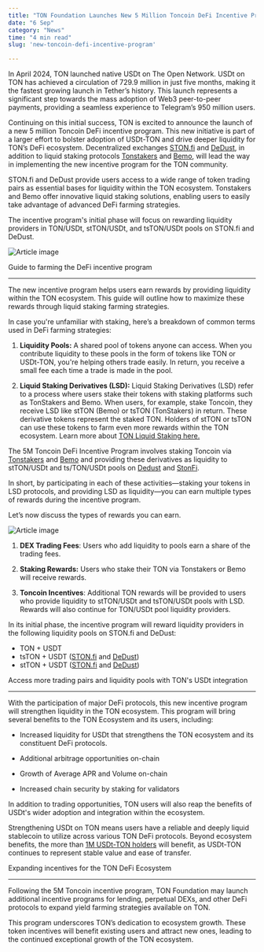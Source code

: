 ```yaml
---
title: "TON Foundation Launches New 5 Million Toncoin DeFi Incentive Program"
date: "6 Sep"
category: "News"
time: "4 min read"
slug: 'new-toncoin-defi-incentive-program'

---
```




In April 2024, TON launched native USDt on The Open Network. USDt on TON has achieved a circulation of 729.9 million in just five months, making it the fastest growing launch in Tether’s history. This launch represents a significant step towards the mass adoption of Web3 peer-to-peer payments, providing a seamless experience to Telegram’s 950 million users.

Continuing on this initial success, TON is excited to announce the launch of a new 5 million Toncoin DeFi incentive program. This new initiative is part of a larger effort to bolster adoption of USDt-TON and drive deeper liquidity for TON’s DeFi ecosystem. Decentralized exchanges [STON.fi](http://STON.fi) and [DeDust](https://dedust.io/), in addition to liquid staking protocols [Tonstakers](https://tonstakers.com/) and [Bemo](https://bemo.fi/), will lead the way in implementing the new incentive program for the TON community.

STON.fi and DeDust provide users access to a wide range of token trading pairs as essential bases for liquidity within the TON ecosystem. Tonstakers and Bemo offer innovative liquid staking solutions, enabling users to easily take advantage of advanced DeFi farming strategies.

The incentive program's initial phase will focus on rewarding liquidity providers in TON/USDt, stTON/USDt, and tsTON/USDt pools on STON.fi and DeDust.

![Article image](https://storage.googleapis.com/ton-strapi/1_4c7f33467c/1_4c7f33467c.png)

Guide to farming the DeFi incentive program


-----------------------------------------------

The new incentive program helps users earn rewards by providing liquidity within the TON ecosystem. This guide will outline how to maximize these rewards through liquid staking farming strategies.

In case you're unfamiliar with staking, here’s a breakdown of common terms used in DeFi farming strategies:

1.  **Liquidity Pools:** A shared pool of tokens anyone can access. When you contribute liquidity to these pools in the form of tokens like TON or USDt-TON, you're helping others trade easily. In return, you receive a small fee each time a trade is made in the pool.
    
2.  **Liquid Staking Derivatives (LSD):** Liquid Staking Derivatives (LSD) refer to a process where users stake their tokens with staking platforms such as TonStakers and Bemo. When users, for example, stake Toncoin, they receive LSD like stTON (Bemo) or tsTON (TonStakers) in return. These derivative tokens represent the staked TON. Holders of stTON or tsTON can use these tokens to farm even more rewards within the TON ecosystem. Learn more about [TON Liquid Staking here.](https://medium.com/@tonstakers/all-you-need-to-know-about-ton-liquid-staking-1636b78d4c04)
    

The 5M Toncoin DeFi Incentive Program involves staking Toncoin via [Tonstakers](https://tonstakers.com/) and [Bemo](https://bemo.fi/) and providing these derivatives as liquidity to stTON/USDt and ts/TON/USDt pools on [Dedust](https://dedust.io/pools) and [StonFi](https://ston.fi/).

In short, by participating in each of these activities—staking your tokens in LSD protocols, and providing LSD as liquidity—you can earn multiple types of rewards during the incentive program.

Let’s now discuss the types of rewards you can earn.

![Article image](https://storage.googleapis.com/ton-strapi/2_e93eb1a8ad/2_e93eb1a8ad.png)

1.  **DEX Trading Fees**: Users who add liquidity to pools earn a share of the trading fees.
    
2.  **Staking Rewards:** Users who stake their TON via Tonstakers or Bemo will receive rewards.
    
3.  **Toncoin Incentives**: Additional TON rewards will be provided to users who provide liquidity to stTON/USDt and tsTON/USDt pools with LSD. Rewards will also continue for TON/USDt pool liquidity providers.
    

In its initial phase, the incentive program will reward liquidity providers in the following liquidity pools on STON.fi and DeDust:

*   TON + USDT
*   tsTON + USDT ([STON.fi](https://app.ston.fi/pools/EQCdQZq6x_jrm4wAha4KUIVa0rtrz7avo6th9IWrIIa4RPSi) and [DeDust](https://dedust.io/pools/EQBkh7Mc411WTYF0o085MtwJpYpvGhZOMBphhIFzEpzlVODp))
*   stTON + USDT ([STON.fi](https://app.ston.fi/pools/EQDF2ZcxaU211RVz3d6VUDMkeUkeCd03bzTc2LlotL5gV02n) and [DeDust](https://dedust.io/pools/EQCm92zFBkLe_qcFDp7WBvI6JFSDsm4WbDPvZ7xNd7nPL_6M))

Access more trading pairs and liquidity pools with TON's USDt integration


-----------------------------------------------------------------------------

With the participation of major DeFi protocols, this new incentive program will strengthen liquidity in the TON ecosystem. This program will bring several benefits to the TON Ecosystem and its users, including:

*   Increased liquidity for USDt that strengthens the TON ecosystem and its constituent DeFi protocols.
    
*   Additional arbitrage opportunities on-chain
    
*   Growth of Average APR and Volume on-chain
    
*   Increased chain security by staking for validators
    

In addition to trading opportunities, TON users will also reap the benefits of USDt's wider adoption and integration within the ecosystem.

Strengthening USDt on TON means users have a reliable and deeply liquid stablecoin to utilize across various TON DeFi protocols. Beyond ecosystem benefits, the more than [1M USDt-TON holders](https://t.me/toncoin/1515) will benefit, as USDt-TON continues to represent stable value and ease of transfer.

Expanding incentives for the TON DeFi Ecosystem


---------------------------------------------------

Following the 5M Toncoin incentive program, TON Foundation may launch additional incentive programs for lending, perpetual DEXs, and other DeFi protocols to expand yield farming strategies available on TON.

This program underscores TON’s dedication to ecosystem growth. These token incentives will benefit existing users and attract new ones, leading to the continued exceptional growth of the TON ecosystem.

